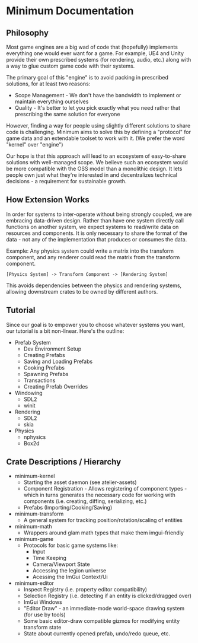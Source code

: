 
# Minimum Documentation

## Philosophy

Most game engines are a big wad of code that (hopefully) implements everything one would ever want for a game. For
example, UE4 and Unity provide their own prescribed systems (for rendering, audio, etc.) along with a way to glue custom
game code with their systems.

The primary goal of this "engine" is to avoid packing in prescribed solutions, for at least two reasons:
 * Scope Management - We don't have the bandwidth to implement or maintain everything ourselves
 * Quality - It's better to let you pick exactly what you need rather that prescribing the same solution
   for everyone 

However, finding a way for people using slightly different solutions to share code is challenging. Minimum aims
to solve this by defining a "protocol" for game data and an extendable toolset to work with it. (We prefer the word
"kernel" over "engine")

Our hope is that this approach will lead to an ecosystem of easy-to-share solutions with well-managed scope. We believe
such an ecosystem would be more compatible with the OSS model than a monolithic design. It lets people own just what
they're interested in and decentralizes technical decisions - a requirement for sustainable growth.

## How Extension Works

In order for systems to inter-operate without being strongly coupled, we are embracing data-driven design. Rather than
have one system directly call functions on another system, we expect systems to read/write data on resources and
components. It is only necessary to share the format of the data - not any of the implementation that produces or
consumes the data.

Example: Any physics system could write a matrix into the transform component, and any renderer could read the matrix from
the transform component. 
```
[Physics System] -> Transform Component -> [Rendering System]
```

This avoids dependencies between the physics and rendering systems, allowing downstream crates to be owned by different
authors.

## Tutorial

Since our goal is to empower you to choose whatever systems you want, our tutorial is a bit non-linear. Here's the
outline:

 * Prefab System
   * Dev Environment Setup
   * Creating Prefabs
   * Saving and Loading Prefabs
   * Cooking Prefabs
   * Spawning Prefabs
   * Transactions
   * Creating Prefab Overrides
 * Windowing
   * SDL2
   * winit
 * Rendering
   * SDL2
   * skia
 * Physics
   * nphysics
   * Box2d

## Crate Descriptions / Hierarchy

 * minimum-kernel
   * Starting the asset daemon (see atelier-assets)
   * Component Registration - Allows registering of component types - which in turns generates the necessary code for
     working with components (i.e. creating, diffing, serializing, etc.)
   * Prefabs (Importing/Cooking/Saving)
 * minimum-transform
   * A general system for tracking position/rotation/scaling of entities
 * minimum-math
   * Wrappers around glam math types that make them imgui-friendly      
 * minimum-game
   * Protocols for basic game systems like:
     * Input
     * Time Keeping
     * Camera/Viewport State
     * Accessing the legion universe
     * Acessing the ImGui Context/Ui
 * minimum-editor
   * Inspect Registry (i.e. property editor compatibility)
   * Selection Registry (i.e. detecting if an entity is clicked/dragged over)
   * ImGui Windows
   * "Editor Draw" - an immediate-mode world-space drawing system (for use by tools)
   * Some basic editor-draw compatible gizmos for modifying entity transform state
   * State about currently opened prefab, undo/redo queue, etc.
